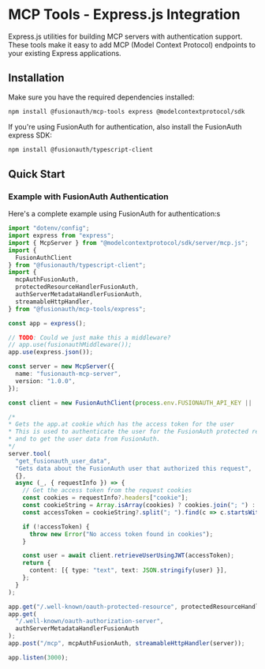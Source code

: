 # MCP Tools - Express.js Integration

Express.js utilities for building MCP servers with authentication support. These tools make it easy to add MCP (Model Context Protocol) endpoints to your existing Express applications.

## Installation

Make sure you have the required dependencies installed:

```bash
npm install @fusionauth/mcp-tools express @modelcontextprotocol/sdk
```

If you're using FusionAuth for authentication, also install the FusionAuth express SDK:

```bash
npm install @fusionauth/typescript-client
```

## Quick Start

### Example with FusionAuth Authentication

Here's a complete example using FusionAuth for authentication:s

```ts
import "dotenv/config";
import express from "express";
import { McpServer } from "@modelcontextprotocol/sdk/server/mcp.js";
import {
  FusionAuthClient
} from "@fusionauth/typescript-client";
import {
  mcpAuthFusionAuth,
  protectedResourceHandlerFusionAuth,
  authServerMetadataHandlerFusionAuth,
  streamableHttpHandler,
} from "@fusionauth/mcp-tools/express";

const app = express();

// TODO: Could we just make this a middleware?
// app.use(fusionauthMiddleware());
app.use(express.json());

const server = new McpServer({
  name: "fusionauth-mcp-server",
  version: "1.0.0",
});

const client = new FusionAuthClient(process.env.FUSIONAUTH_API_KEY || 'bf69486b-4733-4470-a592-f1bfce7admin', process.env.FUSIONAUTH_AUTH_URL || 'http://localhost:9011');

/* 
* Gets the app.at cookie which has the access token for the user
* This is used to authenticate the user for the FusionAuth protected resources
* and to get the user data from FusionAuth.
*/
server.tool(
  "get_fusionauth_user_data",
  "Gets data about the FusionAuth user that authorized this request",
  {},
  async (_, { requestInfo }) => {
    // Get the access token from the request cookies
    const cookies = requestInfo?.headers["cookie"];
    const cookieString = Array.isArray(cookies) ? cookies.join("; ") : cookies;
    const accessToken = cookieString?.split("; ").find(c => c.startsWith("app.at="))?.split("=")[1];

    if (!accessToken) {
      throw new Error("No access token found in cookies");
    }

    const user = await client.retrieveUserUsingJWT(accessToken);
    return {
      content: [{ type: "text", text: JSON.stringify(user) }],
    };
  }
);

app.get("/.well-known/oauth-protected-resource", protectedResourceHandlerFusionAuth);
app.get(
  "/.well-known/oauth-authorization-server",
  authServerMetadataHandlerFusionAuth
);
app.post("/mcp", mcpAuthFusionAuth, streamableHttpHandler(server));

app.listen(3000);
```
